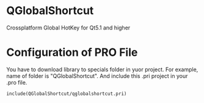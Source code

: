 # QGlobalShortcut
Crossplatform Global HotKey for Qt5.1 and higher

# Configuration of PRO File
You have to download library to specials folder in yuor project.
For example, name of folder is "QGlobalShortcut".
And include this .pri project in your .pro file.
```
include(QGlobalShortcut/qglobalshortcut.pri)
```
